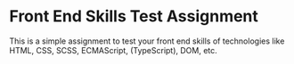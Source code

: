 # Front End Skills Test Assignment

This is a simple assignment to test your front end skills of technologies like HTML, CSS, SCSS,
ECMAScript, (TypeScript), DOM, etc.
